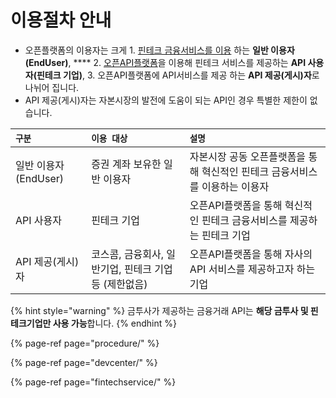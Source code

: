 # 이용절차 안내

* 오픈플랫폼의 이용자는 크게  1. [핀테크 금융서비스를 이용](https://koscom.gitbook.io/open-api/~/drafts/-LSwv9VtdmaaRqnI1WiG/primary/how-to-use/user/ofin) 하는 **일반 이용자\(EndUser\)**, ****  2. [오픈API플랫폼](https://developers.koscom.co.kr/)을 이용해 핀테크 서비스를 제공하는 **API 사용자\(핀테크 기업\)**,   3. 오픈API플랫폼에 API서비스를 제공 하는 **API 제공\(게시\)자**로 나뉘어 집니다.
* API 제공\(게시\)자는 자본시장의 발전에 도움이 되는 API인 경우 특별한 제한이 없습니다.

| **`구분`** | **`이용 대상`** | **`설명`** |
| :--- | :--- | :--- |
| 일반 이용자\(EndUser\) | 증권 계좌 보유한 일반 이용자 | 자본시장 공동 오픈플랫폼을 통해 혁신적인 핀테크 금융서비스를 이용하는 이용자 |
| API 사용자 | 핀테크 기업 | 오픈API플랫폼을 통해 혁신적인 핀테크 금융서비스를 제공하는 핀테크 기업 |
| API 제공\(게시\)자 | 코스콤, 금융회사, 일반기업, 핀테크 기업등 \(제한없음\) | 오픈API플랫폼을 통해 자사의 API 서비스를 제공하고자 하는 기업 |

{% hint style="warning" %}
금투사가 제공하는 금융거래 API는 **해당 금투사 및 핀테크기업만 사용 가능**합니다.
{% endhint %}

{% page-ref page="procedure/" %}

{% page-ref page="devcenter/" %}

{% page-ref page="fintechservice/" %}

